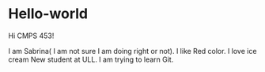 # Hello-world

Hi CMPS 453!

I am Sabrina( I am not sure I am doing right or not).
I like Red color.
I love ice cream
New student at ULL. 
I am trying to learn Git.

